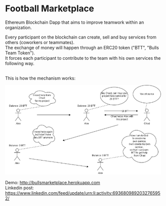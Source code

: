 # Football Marketplace
Ethereum Blockchain Dapp that aims to improve teamwork within an organization.

Every participant on the blockchain can create, sell and buy services from others (coworkers or teammates).<br>
The exchange of money will happen through an ERC20 token ("BTT", "Bulls Team Token").<br>
It forces each participant to contribute to the team with his own services the following way. <br>
<br>

This is how the mechanism works:

![Mechanism of application.](mechanism.drawio.png)

Demo: http://bullsmarketplace.herokuapp.com <br>
Linkedin post: https://www.linkedin.com/feed/update/urn:li:activity:6936809892032765952/


